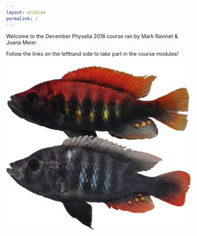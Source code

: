 ```yaml
---
layout: archive
permalink: /
---
```


Welcome to the December Physalia 2018 course ran by Mark Ravinet & Joana Meier.

Follow the links on the lefthand side to take part in the course modules!

![](/images/other/pundamilia.png)
